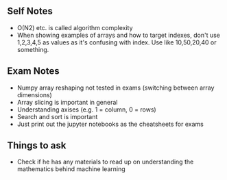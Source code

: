 ## Self Notes 
- O(N2) etc. is called algorithm complexity 
- When showing examples of arrays and how to target indexes, don't use 1,2,3,4,5 as values as it's confusing with index. Use like 10,50,20,40 or something.

## Exam Notes 
- Numpy array reshaping not tested in exams (switching between array dimensions)
- Array slicing is important in general 
- Understanding axises (e.g. 1 = column, 0 = rows)
- Search and sort is important 
- Just print out the jupyter notebooks as the cheatsheets for exams

## Things to ask
- Check if he has any materials to read up on understanding the mathematics behind machine learning

